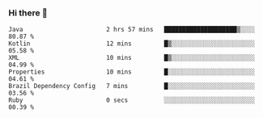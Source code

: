 ### Hi there 👋

<!--START_SECTION:waka-->

```text
Java                       2 hrs 57 mins   ████████████████████▒░░░░   80.87 %
Kotlin                     12 mins         █▒░░░░░░░░░░░░░░░░░░░░░░░   05.58 %
XML                        10 mins         █▒░░░░░░░░░░░░░░░░░░░░░░░   04.99 %
Properties                 10 mins         █░░░░░░░░░░░░░░░░░░░░░░░░   04.61 %
Brazil Dependency Config   7 mins          █░░░░░░░░░░░░░░░░░░░░░░░░   03.56 %
Ruby                       0 secs          ░░░░░░░░░░░░░░░░░░░░░░░░░   00.39 %
```

<!--END_SECTION:waka-->

<!--
**jerry-shao/jerry-shao** is a ✨ _special_ ✨ repository because its `README.md` (this file) appears on your GitHub profile.

Here are some ideas to get you started:

- 🔭 I’m currently working on ...
- 🌱 I’m currently learning ...
- 👯 I’m looking to collaborate on ...
- 🤔 I’m looking for help with ...
- 💬 Ask me about ...
- 📫 How to reach me: ...
- 😄 Pronouns: ...
- ⚡ Fun fact: ...
-->
